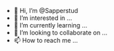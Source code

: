 - 👋 Hi, I’m @Sapperstud
- 👀 I’m interested in ...
- 🌱 I’m currently learning ...
- 💞️ I’m looking to collaborate on ...
- 📫 How to reach me ...

<!---
Sapperstud/Sapperstud is a ✨ special ✨ repository because its `README.md` (this file) appears on your GitHub profile.
You can click the Preview link to take a look at your changes.
--->
